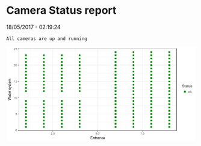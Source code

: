 Camera Status report
================
18/05/2017 - 02:19:24

    All cameras are up and running

![](camreport_files/figure-markdown_github/unnamed-chunk-2-1.png)
